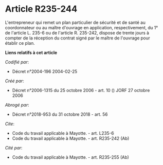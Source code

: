 # Article R235-244

L'entrepreneur qui remet un plan particulier de sécurité et de santé au coordonnateur ou au maître d'ouvrage en application,
respectivement, du 1° de l'article L. 235-6 ou de l'article R. 235-242, dispose de trente jours à compter de la réception du
contrat signé par le maître de l'ouvrage pour établir ce plan.

**Liens relatifs à cet article**

_Codifié par_:

  - Décret n°2004-196 2004-02-25

_Créé par_:

  - Décret n°2006-1315 du 25 octobre 2006 - art. 10 () JORF 27 octobre 2006

_Abrogé par_:

  - Décret n°2018-953 du 31 octobre 2018 - art. 56

_Cite_:

  - Code du travail applicable à Mayotte. - art. L235-6
  - Code du travail applicable à Mayotte. - art. R235-242 (Ab)

_Cité par_:

  - Code du travail applicable à Mayotte. - art. R235-255 (Ab)
